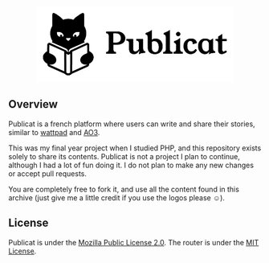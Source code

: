 <p align="center">
  <img src="Website/public/media/logo/full/full-white-rounded.png" height="150">
</p>

## Overview

Publicat is a french platform where users can write and share their stories, similar to [wattpad](https://www.wattpad.com/) and [AO3](https://archiveofourown.org/).

This was my final year project when I studied PHP, and this repository exists solely to share its contents. Publicat is not a project I plan to continue, although I had a lot of fun doing it. I do not plan to make any new changes or accept pull requests.

You are completely free to fork it, and use all the content found in this archive (just give me a little credit if you use the logos please ☺️).

## License
Publicat is under the [Mozilla Public License 2.0](https://github.com/alkanife/publicat/blob/main/LICENSE). The router is under the [MIT License](https://github.com/bramus/router/blob/master/LICENSE).